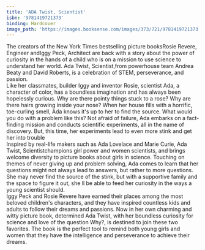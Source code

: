```yaml
---
title: 'ADA Twist, Scientist'
isbn: '9781419721373'
binding: Hardcover
image_path: 'https://images.booksense.com/images/373/721/9781419721373.jpg'
---
```



The creators of the New York Times bestselling picture booksRosie Revere, Engineer andIggy Peck, Architect are back with a story about the power of curiosity in the hands of a child who is on a mission to use science to understand her world. Ada Twist, Scientist,from powerhouse team Andrea Beaty and David Roberts, is a celebration of STEM, perseverance, and passion.&nbsp;
<br>Like her classmates, builder Iggy and inventor Rosie, scientist Ada, a character of color, has a boundless imagination and has always been hopelessly curious. Why are there pointy things stuck to a rose? Why are there hairs growing inside your nose? When her house fills with a horrific, toe-curling smell, Ada knows it's up to her to find the source. What would you do with a problem like this? Not afraid of failure, Ada embarks on a fact-finding mission and conducts scientific experiments, all in the name of discovery. But, this time, her experiments lead to even more stink and get her into trouble&nbsp;
<br>Inspired by real-life makers such as Ada Lovelace and Marie Curie, Ada Twist, Scientistchampions girl power and women scientists, and brings welcome diversity to picture books about girls in science. Touching on themes of never giving up and problem solving, Ada comes to learn that her questions might not always lead to answers, but rather to more questions. She may never find the source of the stink, but with a supportive family and the space to figure it out, she ll be able to feed her curiosity in the ways a young scientist should.&nbsp;
<br>Iggy Peck and Rosie Revere have earned their places among the most beloved children's characters, and they have inspired countless kids and adults to follow their dreams and passions. Now in her own charming and witty picture book, determined Ada Twist, with her boundless curiosity for science and love of the question Why?, is destined to join these two favorites. The book is the perfect tool to remind both young girls and women that they have the intelligence and perseverance to achieve their dreams.